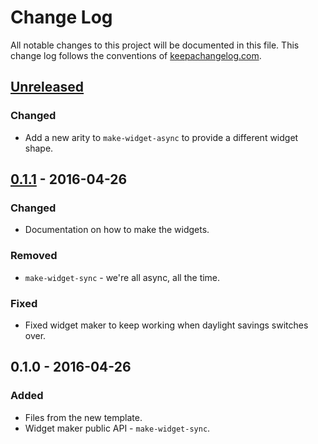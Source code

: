 # Change Log
All notable changes to this project will be documented in this file. This change log follows the conventions of [keepachangelog.com](http://keepachangelog.com/).

## [Unreleased][unreleased]
### Changed
- Add a new arity to `make-widget-async` to provide a different widget shape.

## [0.1.1] - 2016-04-26
### Changed
- Documentation on how to make the widgets.

### Removed
- `make-widget-sync` - we're all async, all the time.

### Fixed
- Fixed widget maker to keep working when daylight savings switches over.

## 0.1.0 - 2016-04-26
### Added
- Files from the new template.
- Widget maker public API - `make-widget-sync`.

[unreleased]: https://github.com/your-name/hnclient/compare/0.1.1...HEAD
[0.1.1]: https://github.com/your-name/hnclient/compare/0.1.0...0.1.1
